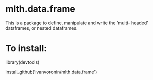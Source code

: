 # mlth.data.frame

This is a package to define, manipulate and write the 'multi-
headed' dataframes, or nested dataframes.

# To install:
library(devtools)

install_github('ivanvoronin/mlth.data.frame')
